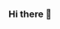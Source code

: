 ### Hi there 👋

<!--
**shahzaibishtiaq/shahzaibishtiaq** is a ✨ _special_ ✨ repository because its `README.md` (this file) appears on your GitHub profile.

Here are some ideas to get you started:

- 🔭 I’m currently working on ... Disney Clone
- 🌱 I’m currently learning ... React JS
- 👯 I’m looking to collaborate on ... 
- 🤔 I’m looking for help with ... APIs
- 💬 Ask me about ... Javascript
- 📫 How to reach me: ... shahzaibishtiaq27@gmail.com
- 😄 Pronouns: ... he/him
- ⚡ Fun fact: ... love Swimming
-->
